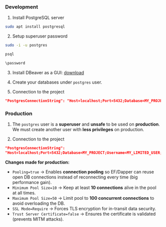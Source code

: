### Development

1. Install PostgreSQL server
```bash
sudo apt install postgresql
```

2. Setup superuser password
```bash
sudo -i -u postgres

psql

\password
```

3. Install DBeaver as a GUI: [download](https://dbeaver.io/download/)

4. Create your databases under `postgres` user. 

5. Connection to the project
```json
"PostgresConnectionString": "Host=localhost;Port=5432;Database=MY_PROJECT;Username=postgres;Password=MY_PASSWPRD;Pooling=true;Minimum Pool Size=5;Maximum Pool Size=100;SSL Mode=Disable",
```

### Production

1. The `postgres` user is a **superuser** and **unsafe** to be used on **production**. We must create another user with **less privileges** on production. 

2. Connection to the project
```json
"PostgresConnectionString": 
"Host=localhost;Port=5432;Database=MY_PROJECT;Username=MY_LIMITED_USER;Password=STRONG_PASSWORD;Pooling=true;Minimum Pool Size=10;Maximum Pool Size=50;SSL Mode=Require;Trust Server Certificate=false"
```

**Changes made for production:**
- `Pooling=true` → Enables **connection pooling** so EF/Dapper can reuse open DB connections instead of reconnecting every time (big performance gain).
- `Minimum Pool Size=10` → Keep at least **10 connections** alive in the pool at all times.
- `Maximum Pool Size=50` → Limit pool to **100 concurrent connections** to avoid overloading the DB.
- `SSL Mode=Require` → Forces TLS encryption for in-transit data security.
- `Trust Server Certificate=false` → Ensures the certificate is validated (prevents MITM attacks).